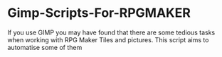 # Gimp-Scripts-For-RPGMAKER
If you use GIMP you may have found that there are some tedious tasks when working with RPG Maker Tiles and pictures. This script aims to automatise some of them
